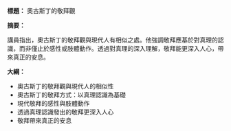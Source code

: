 **標題：** 奧古斯丁的敬拜觀

**摘要：**

講員指出，奧古斯丁的敬拜觀與現代人有相似之處。他強調敬拜應基於對真理的認識，而非僅止於感性或肢體動作。透過對真理的深入理解，敬拜能更深入人心，帶來真正的安息。

**大綱：**

* 奧古斯丁的敬拜觀與現代人的相似性
* 奧古斯丁的敬拜方式：以真理認識為基礎
* 現代敬拜的感性與肢體動作
* 透過真理認識發出的敬拜更深入人心
* 敬拜帶來真正的安息